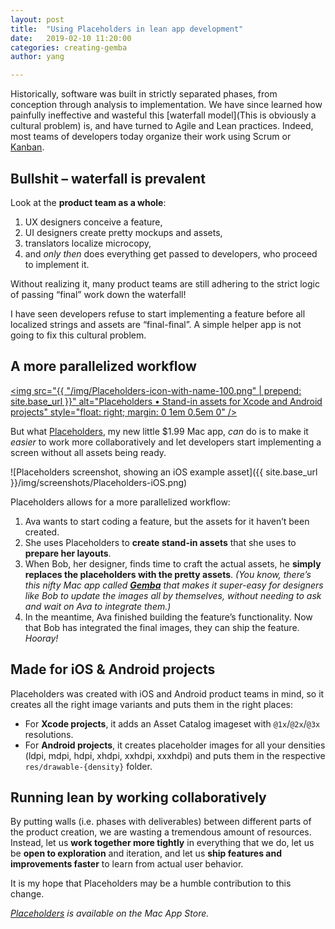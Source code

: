 ```yaml
---
layout: post
title:  "Using Placeholders in lean app development"
date:   2019-02-10 11:20:00
categories: creating-gemba
author:	yang

---
```

Historically, software was built in strictly separated phases, from conception through analysis to implementation. We have since learned how painfully ineffective and wasteful this [waterfall model](This is obviously a cultural problem) is, and have turned to Agile and Lean practices. Indeed, most teams of developers today organize their work using Scrum or [Kanban](https://en.wikipedia.org/wiki/Kanban_%28development%29).

## Bullshit – waterfall is prevalent

Look at the **product team as a whole**:

1. UX designers conceive a feature,
2. UI designers create pretty mockups and assets,
3. translators localize microcopy,
4. and _only then_ does everything get passed to developers, who proceed to implement it.

Without realizing it, many product teams are still adhering to the strict logic of passing “final” work down the waterfall!

I have seen developers refuse to start implementing a feature before all localized strings and assets are “final-final”. A simple helper app is not going to fix this cultural problem.

## A more parallelized workflow

<a href="https://itunes.apple.com/us/app/placeholders-create-stand/id1042257116?mt=12&at=1000lbLJ&ct=gembablog"><img src="{{ "/img/Placeholders-icon-with-name-100.png" | prepend: site.base_url }}" alt="Placeholders • Stand-in assets for Xcode and Android projects" style="float: right; margin: 0 1em 0.5em 0" /></a>

But what [Placeholders](https://itunes.apple.com/us/app/placeholders-create-stand/id1042257116?mt=12&at=1000lbLJ&ct=gembablog), my new little $1.99 Mac app, *can* do is to make it _easier_ to work more collaboratively and let developers start implementing a screen without all assets being ready.

![Placeholders screenshot, showing an iOS example asset]({{ site.base_url }}/img/screenshots/Placeholders-iOS.png)

Placeholders allows for a more parallelized workflow:

1. Ava wants to start coding a feature, but the assets for it haven’t been created.
2. She uses Placeholders to **create stand-in assets** that she uses to **prepare her layouts**.
3. When Bob, her designer, finds time to craft the actual assets, he **simply replaces the placeholders with the pretty assets**. _(You know, there’s this nifty Mac app called **[Gemba](http://gemba.io)** that makes it super-easy for designers like Bob to update the images all by themselves, without needing to ask and wait on Ava to integrate them.)_
4. In the meantime, Ava finished building the feature’s functionality. Now that Bob has integrated the final images, they can ship the feature. *Hooray!*

## Made for iOS & Android projects

Placeholders was created with iOS and Android product teams in mind, so it creates all the right image variants and puts them in the right places:

- For **Xcode projects**, it adds an Asset Catalog imageset with `@1x`/`@2x`/`@3x` resolutions.
- For **Android projects**, it creates placeholder images for all your densities (ldpi, mdpi, hdpi, xhdpi, xxhdpi, xxxhdpi) and puts them in the respective `res/drawable-{density}` folder.

## Running lean by working collaboratively

By putting walls (i.e. phases with deliverables) between different parts of the product creation, we are wasting a tremendous amount of resources. Instead, let us **work together more tightly** in everything that we do, let us be **open to exploration** and iteration, and let us **ship features and improvements faster** to learn from actual user behavior.

It is my hope that Placeholders may be a humble contribution to this change.

*[Placeholders](https://itunes.apple.com/us/app/placeholders-create-stand/id1042257116?mt=12&at=1000lbLJ&ct=gembablog) is available on the Mac App Store.*